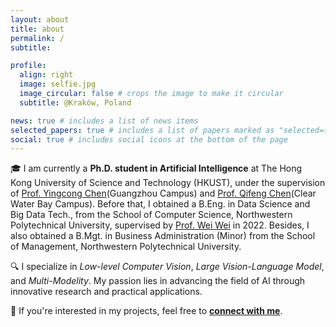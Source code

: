 ```yaml
---
layout: about
title: about
permalink: /
subtitle:

profile:
  align: right
  image: selfie.jpg
  image_circular: false # crops the image to make it circular
  subtitle: @Kraków, Poland

news: true # includes a list of news items
selected_papers: true # includes a list of papers marked as "selected={true}"
social: true # includes social icons at the bottom of the page
---
```


🎓 I am currently a __Ph.D. student in Artificial Intelligence__ at The Hong Kong University of Science and Technology (HKUST), under the supervision of [Prof. Yingcong Chen](https://www.yingcong.me/)(Guangzhou Campus) and [Prof. Qifeng Chen](https://cqf.io/)(Clear Water Bay Campus). Before that, I obtained a B.Eng. in Data Science and Big Data Tech., from the School of Computer Science, Northwestern Polytechnical University, supervised by [Prof. Wei Wei](https://teacher.nwpu.edu.cn/weiwei.html) in 2022. Besides, I also obtained a B.Mgt. in Business Administration (Minor) from the School of Management, Northwestern Polytechnical University.

🔍 I specialize in *Low-level Computer Vision*, *Large Vision-Language Model*, and *Multi-Modelity*. My passion lies in advancing the field of AI through innovative research and practical applications. 

💼 If you're interested in my projects, feel free to [**connect with me**](mailto:jtang092@connect.ust.hk).

